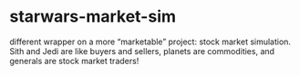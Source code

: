 # starwars-market-sim
different wrapper on a more “marketable” project: stock market simulation. Sith and Jedi are like buyers and sellers, planets are commodities, and generals are stock market traders!
